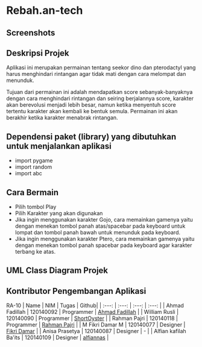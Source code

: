 # Rebah.an-tech

## Screenshots

## Deskripsi Projek
Aplikasi ini merupakan permainan tentang seekor dino dan pterodactyl yang harus menghindari rintangan agar tidak mati dengan cara melompat dan menunduk. 

Tujuan dari permainan ini adalah mendapatkan score sebanyak-banyaknya dengan cara menghindari rintangan dan seiring berjalannya score, karakter akan berevolusi
menjadi lebih besar, namun ketika menyentuh score tertentu karakter akan kembali ke bentuk semula. Permainan ini akan berakhir ketika karakter menabrak rintangan.

## Dependensi paket (library) yang dibutuhkan untuk menjalankan aplikasi
- import pygame
- import random
- import abc

## Cara Bermain
- Pilih tombol Play
- Pilih Karakter yang akan digunakan
- Jika ingin menggunakan karakter Gojo, cara memainkan gamenya yaitu dengan menekan tombol panah atas/spacebar pada keyboard untuk lompat dan tombol panah bawah untuk menunduk pada keyboard.
- Jika ingin menggunakan karakter Ptero, cara memainkan gamenya yaitu dengan menekan tombol panah spacebar pada keyboard agar karakter terbang ke atas.

## UML Class Diagram Projek

## Kontributor Pengembangan Aplikasi
RA-10
| Name | NIM | Tugas | Github|
| :---: | :---: | :---: | :---: |
| Ahmad Fadillah          | 120140092 | Programmer                    | [Ahmad Fadillah](https://github.com/AhmadFadillah12)      |
| William Rusli           | 120140090 | Programmer                    | [ShortOyster](https://github.com/ShorterOyster)           |
| Rahman Pajri            | 120140118 | Programmer                    | [Rahman Pajri](https://github.com/rahmanfajri)            |
| M Fikri Damar M         | 120140077 | Designer                      | [Fikri Damar](https://github.com/fikdum)                  |
| Anisa Prasetya          | 120140087 | Designer                      | -                                                         |
| Alfian kafilah Ba'its   | 120140109 | Designer                      | [alfiannas](https://github.com/alfiannnas)                |

